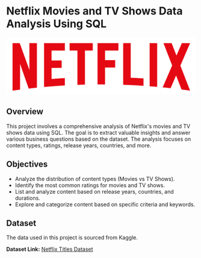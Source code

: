 # Netflix Movies and TV Shows Data Analysis Using SQL

![Netflix Logo](https://github.com/S4sunny023/Netflix-Analysis-SQL/blob/main/netflix.png)


## Overview
This project involves a comprehensive analysis of Netflix's movies and TV shows data using SQL. The goal is to extract valuable insights and answer various business questions based on the dataset. The analysis focuses on content types, ratings, release years, countries, and more.

## Objectives
- Analyze the distribution of content types (Movies vs TV Shows).
- Identify the most common ratings for movies and TV shows.
- List and analyze content based on release years, countries, and durations.
- Explore and categorize content based on specific criteria and keywords.

## Dataset
The data used in this project is sourced from Kaggle.

**Dataset Link:** [Netflix Titles Dataset](https://www.kaggle.com/shivamb/netflix-shows)

